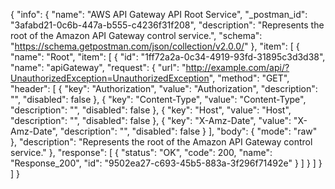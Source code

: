 {
  "info": {
    "name": "AWS API Gateway API Root Service",
    "_postman_id": "3afabd21-0c6b-447a-b555-c4236f31f208",
    "description": "Represents the root of the Amazon API Gateway control service.",
    "schema": "https://schema.getpostman.com/json/collection/v2.0.0/"
  },
  "item": [
    {
      "name": "Root",
      "item": [
        {
          "id": "1ff72a2a-0c34-4919-93fd-31895c3d3d38",
          "name": "apiGateway",
          "request": {
            "url": "http://example.com/api/?UnauthorizedException=UnauthorizedException",
            "method": "GET",
            "header": [
              {
                "key": "Authorization",
                "value": "Authorization",
                "description": "",
                "disabled": false
              },
              {
                "key": "Content-Type",
                "value": "Content-Type",
                "description": "",
                "disabled": false
              },
              {
                "key": "Host",
                "value": "Host",
                "description": "",
                "disabled": false
              },
              {
                "key": "X-Amz-Date",
                "value": "X-Amz-Date",
                "description": "",
                "disabled": false
              }
            ],
            "body": {
              "mode": "raw"
            },
            "description": "Represents the root of the Amazon API Gateway control service."
          },
          "response": [
            {
              "status": "OK",
              "code": 200,
              "name": "Response_200",
              "id": "9502ea27-c693-45b5-883a-3f296f71492e"
            }
          ]
        }
      ]
    }
  ]
}